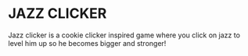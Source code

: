 # JAZZ CLICKER

Jazz clicker is a cookie clicker inspired game where you click on jazz to level him up so he becomes bigger and stronger!
